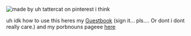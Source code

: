 

<!--
**12d94m/12d94m** is a ✨ _special_ ✨ repository because its `README.md` (this file) appears on your GitHub profile.

Here are some ideas to get you started:

- 🔭 I’m currently working on ...
- 🌱 I’m currently learning ...
- 👯 I’m looking to collaborate on ...
- 🤔 I’m looking for help with ...
- 💬 Ask me about ...
- 📫 How to reach me: ...
- 😄 Pronouns: ...
- ⚡ Fun fact: ...
-->
![made by uh tattercat on pinterest i think](https://i.pinimg.com/564x/44/e5/15/44e5152b8bea716f674ec032d0c81c71.jpg)

uh idk how to use this heres my
[Guestbook](https://batscythe.123guestbook.com/) 
(sign it... pls.... Or dont i dont really care.) 
and my porbnouns pageee [here](https://pronouns.cc/@Tarkyr)

